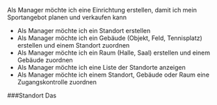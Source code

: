 Als Manager möchte ich eine Einrichtung erstellen, damit ich mein Sportangebot planen und verkaufen kann
- Als Manager möchte ich ein Standort erstellen
- Als Manager möchte ich ein Gebäude (Objekt, Feld, Tennisplatz) erstellen und einem Standort zuordnen
- Als Manager möchte ich ein Raum (Halle, Saal) erstellen und einem Gebäude zuordnen
- Als Manager möchte ich eine Liste der Standorte anzeigen
- Als Manager möchte ich einem Standort, Gebäude oder Raum eine Zugangskontrolle zuordnen

###Standort
Das
